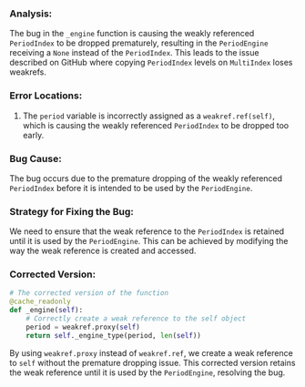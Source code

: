 ### Analysis:
The bug in the `_engine` function is causing the weakly referenced `PeriodIndex` to be dropped prematurely, resulting in the `PeriodEngine` receiving a `None` instead of the `PeriodIndex`. This leads to the issue described on GitHub where copying `PeriodIndex` levels on `MultiIndex` loses weakrefs.

### Error Locations:
1. The `period` variable is incorrectly assigned as a `weakref.ref(self)`, which is causing the weakly referenced `PeriodIndex` to be dropped too early.

### Bug Cause:
The bug occurs due to the premature dropping of the weakly referenced `PeriodIndex` before it is intended to be used by the `PeriodEngine`.

### Strategy for Fixing the Bug:
We need to ensure that the weak reference to the `PeriodIndex` is retained until it is used by the `PeriodEngine`. This can be achieved by modifying the way the weak reference is created and accessed.

### Corrected Version:
```python
# The corrected version of the function
@cache_readonly
def _engine(self):
    # Correctly create a weak reference to the self object
    period = weakref.proxy(self)
    return self._engine_type(period, len(self))
```

By using `weakref.proxy` instead of `weakref.ref`, we create a weak reference to `self` without the premature dropping issue. This corrected version retains the weak reference until it is used by the `PeriodEngine`, resolving the bug.